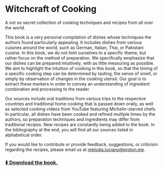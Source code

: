 # Witchcraft of Cooking
A not so secret collection of cooking techniques and recipes from all over the world.

This book is a very personal compilation of dishes whose techniques the authors found particularly appealing. It includes dishes from various cuisines around the world, such as German, Italian, Thai, or Pakistani cuisine. In this book, we do not limit ourselves to a specific theme, but rather focus on the method of preparation. We specifically emphasize that our dishes can be prepared intuitively, with as little measuring as possible. We aim to highlight the intuition of cooking in this book, so that the timing of a specific cooking step can be determined by tasting, the sense of smell, or simply by observation of changes in the cooking utensil. Our goal is to extract these markers in order to convey an understanding of ingredient combination and processing to the reader.

Our sources include oral traditions from various trips to the respective countries and traditional home cooking that is passed down orally, as well as selected cooking videos from YouTube featuring Michelin-starred chefs. In particular, all dishes have been cooked and refined multiple times by the authors, so preparation techniques and ingredients may differ from traditional recipes. New recipes are constantly being added to the book. In the bibliography at the end, you will find all our sources listed in alphabetical order.

If you would like to contribute or provide feedback, suggestions, or criticism regarding the recipes, please email us at [melodia.luciano@proton.me](melodia.luciano@proton.me).

### [:arrow_down: Download the book.](https://karhunenloeve.github.io/WitchcraftCooking/Witchcraft_of_Cooking.pdf)